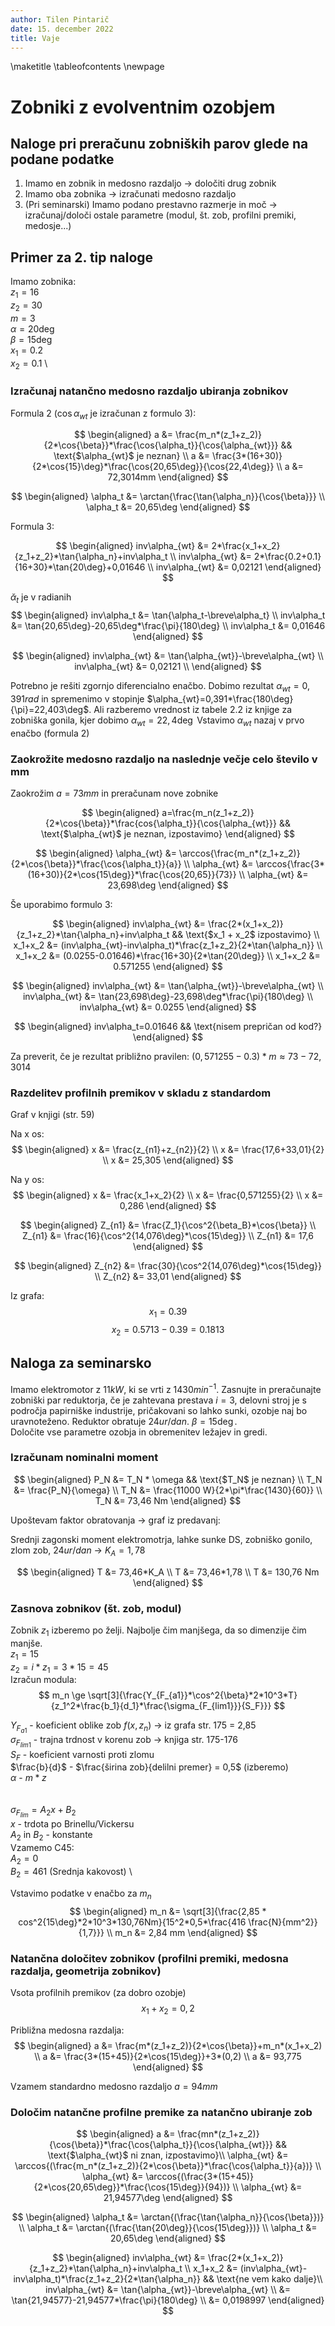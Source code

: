 ```yaml
---
author: Tilen Pintarič
date: 15. december 2022
title: Vaje
---
```


\maketitle
\tableofcontents
\newpage

# Zobniki z evolventnim ozobjem

## Naloge pri preračunu zobniških parov glede na podane podatke

1. Imamo en zobnik in medosno razdaljo -> določiti drug zobnik
2. Imamo oba zobnika -> izračunati medosno razdaljo
3. (Pri seminarski) Imamo podano prestavno razmerje in moč -> izračunaj/določi ostale parametre (modul, št. zob, profilni premiki, medosje...)

## Primer za 2. tip naloge
Imamo zobnika:\
$z_1 = 16$\
$z_2 = 30$\
$m = 3$\
$\alpha = 20\deg$ \
$\beta = 15\deg$ \
$x_1 = 0.2$ \
$x_2 = 0.1$ \

### Izračunaj natančno medosno razdaljo ubiranja zobnikov

Formula 2 ($\cos{\alpha_{wt}}$ je izračunan z formulo 3):

$$
\begin{aligned}
a &= \frac{m_n*(z_1+z_2)}{2*\cos{\beta}}*\frac{\cos{\alpha_t}}{\cos{\alpha_{wt}}} && \text{$\alpha_{wt}$ je neznan} \\
a &= \frac{3*(16+30)}{2*\cos{15}\deg}*\frac{\cos{20,65\deg}}{\cos{22,4\deg}} \\
a &= 72,3014mm
\end{aligned}
$$

$$
\begin{aligned}
\alpha_t &= \arctan{\frac{\tan{\alpha_n}}{\cos{\beta}}} \\
\alpha_t &= 20,65\deg
\end{aligned}
$$

Formula 3:

$$
\begin{aligned}
inv\alpha_{wt} &= 2*\frac{x_1+x_2}{z_1+z_2}*\tan{\alpha_n}+inv\alpha_t \\
inv\alpha_{wt} &= 2*\frac{0.2+0.1}{16+30}*\tan{20\deg}+0,01646 \\
inv\alpha_{wt} &= 0,02121
\end{aligned}
$$

$\breve\alpha_t$ je v radianih
$$
\begin{aligned}
inv\alpha_t &= \tan{\alpha_t-\breve\alpha_t} \\
inv\alpha_t &= \tan{20,65\deg}-20,65\deg*\frac{\pi}{180\deg} \\
inv\alpha_t &= 0,01646  
\end{aligned}
$$

$$
\begin{aligned}
inv\alpha_{wt} &= \tan{\alpha_{wt}}-\breve\alpha_{wt} \\
inv\alpha_{wt} &= 0,02121 \\
\end{aligned}
$$

Potrebno je rešiti zgornjo diferencialno enačbo. Dobimo rezultat $\alpha_{wt}=0,391rad$ in spremenimo v stopinje $\alpha_{wt}=0,391*\frac{180\deg}{\pi}=22,403\deg$.
Ali razberemo vrednost iz tabele 2.2 iz knjige za zobniška gonila, kjer dobimo $\alpha_{wt}=22,4\deg$
Vstavimo $\alpha_{wt}$ nazaj v prvo enačbo (formula 2)

### Zaokrožite medosno razdaljo na naslednje večje celo število v mm

Zaokrožim $a=73mm$ in preračunam nove zobnike

$$
\begin{aligned}
a=\frac{m_n(z_1+z_2)}{2*\cos{\beta}}*\frac{cos{\alpha_t}}{\cos{\alpha_{wt}}} && \text{$\alpha_{wt}$ je neznan, izpostavimo}    
\end{aligned}
$$

$$
\begin{aligned}
\alpha_{wt} &= \arccos{\frac{m_n*(z_1+z_2)}{2*\cos{\beta}}*\frac{\cos{\alpha_t}}{a}} \\
\alpha_{wt} &= \arccos{\frac{3*(16+30)}{2*\cos{15\deg}}*\frac{\cos{20,65}}{73}} \\
\alpha_{wt} &= 23,698\deg
\end{aligned}
$$

Še uporabimo formulo 3:

$$
\begin{aligned}
inv\alpha_{wt} &= \frac{2*(x_1+x_2)}{z_1+z_2}*\tan{\alpha_n}+inv\alpha_t && \text{$x_1 + x_2$ izpostavimo} \\
x_1+x_2 &= (inv\alpha_{wt}-inv\alpha_t)*\frac{z_1+z_2}{2*\tan{\alpha_n}} \\
x_1+x_2 &= (0.0255-0.01646)*\frac{16+30}{2*\tan{20\deg}} \\
x_1+x_2 &= 0.571255
\end{aligned}
$$

$$
\begin{aligned}
inv\alpha_{wt} &= \tan{\alpha_{wt}}-\breve\alpha_{wt} \\
inv\alpha_{wt} &= \tan{23,698\deg}-23,698\deg*\frac{\pi}{180\deg} \\
inv\alpha_{wt} &= 0.0255
\end{aligned}
$$

$$
\begin{aligned}
inv\alpha_t=0.01646 && \text{nisem prepričan od kod?}
\end{aligned}
$$

Za preverit, če je rezultat približno pravilen: $(0,571255-0.3)*m \approx 73 - 72,3014$

### Razdelitev profilnih premikov v skladu z standardom
Graf v knjigi (str. 59)

Na x os:
$$
\begin{aligned}
x &= \frac{z_{n1}+z_{n2}}{2} \\
x &= \frac{17,6+33,01}{2} \\
x &= 25,305
\end{aligned}
$$

Na y os:
$$
\begin{aligned}
x &= \frac{x_1+x_2}{2} \\
x &= \frac{0,571255}{2} \\
x &= 0,286
\end{aligned}
$$

$$
\begin{aligned}
Z_{n1} &= \frac{Z_1}{\cos^2{\beta_B}*\cos{\beta}} \\
Z_{n1} &= \frac{16}{\cos^2{14,076\deg}*\cos{15\deg}} \\
Z_{n1} &= 17,6
\end{aligned}
$$

$$
\begin{aligned}
Z_{n2} &= \frac{30}{\cos^2{14,076\deg}*\cos{15\deg}} \\
Z_{n2} &= 33,01
\end{aligned}
$$

Iz grafa:
$$x_1 = 0.39$$ 
$$
x_2 = 0.5713-0.39 = 0.1813
$$

## Naloga za seminarsko
Imamo elektromotor z $11 kW$, ki se vrti z $1430 min^{-1}$. Zasnujte in preračunajte zobniški par reduktorja, če je zahtevana prestava $i=3$, delovni stroj je s področja papirniške industrije, pričakovani so lahko sunki, ozobje naj bo uravnoteženo. Reduktor obratuje $24 ur/dan$. $\beta = 15\deg$. \
Določite vse parametre ozobja in obremenitev ležajev in gredi.

### Izračunam nominalni moment

$$
\begin{aligned}
P_N &= T_N * \omega && \text{$T_N$ je neznan} \\
T_N &= \frac{P_N}{\omega} \\ 
T_N &= \frac{11000 W}{2*\pi*\frac{1430}{60}} \\
T_N &= 73,46 Nm
\end{aligned}
$$

Upoštevam faktor obratovanja -> graf iz predavanj:

Srednji zagonski moment elektromotrja, lahke sunke DS, zobniško gonilo, zlom zob, $24 ur/dan$ -> $K_A = 1,78$

$$
\begin{aligned}
T &= 73,46*K_A \\
T &= 73,46*1,78 \\
T &= 130,76 Nm
\end{aligned}
$$

### Zasnova zobnikov (št. zob, modul)

Zobnik $z_1$ izberemo po želji. Najbolje čim manjšega, da so dimenzije čim manjše. \
$z_1=15$ \
$z_2=i*z_1=3*15=45$
\
Izračun modula:
$$
m_n \ge \sqrt[3]{\frac{Y_{F_{a1}}*\cos^2{\beta}*2*10^3*T}{z_1^2*\frac{b_1}{d_1}*\frac{\sigma_{F_{lim1}}}{S_F}}}
$$

$Y_{F_{a1}}$ - koeficient oblike zob $f(x, z_n)$ -> iz grafa str. 175 = 2,85 \
$\sigma_{F_{lim1}}$ - trajna trdnost v korenu zob -> knjiga str. 175-176 \
$S_F$ - koeficient varnosti proti zlomu \
$\frac{b}{d}$ - $\frac{širina zob}{delilni premer} = 0,5$ (izberemo) \
$\alpha$ - $m * z$ \
\
\
$\sigma_{F_{lim}} = A_2x+B_2$ \
$x$ - trdota po Brinellu/Vickersu \
$A_2$ in $B_2$ - konstante \
Vzamemo C45: \
$A_2=0$ \
$B_2=461$ (Srednja kakovost) \

Vstavimo podatke v enačbo za $m_n$
$$
\begin{aligned}
m_n &= \sqrt[3]{\frac{2,85 * cos^2{15\deg}*2*10^3*130,76Nm}{15^2*0,5*\frac{416 \frac{N}{mm^2}}{1,7}}} \\
m_n &= 2,84 mm
\end{aligned}
$$

### Natančna določitev zobnikov (profilni premiki, medosna razdalja, geometrija zobnikov)

Vsota profilnih premikov (za dobro ozobje)
$$x_1 + x_2 = 0,2$$

Približna medosna razdalja:
$$
\begin{aligned}
a &= \frac{m*(z_1+z_2)}{2*\cos{\beta}}+m_n*(x_1+x_2) \\
a &= \frac{3*(15+45)}{2*\cos{15\deg}}+3*(0,2) \\
a &= 93,775
\end{aligned}
$$

Vzamem standardno medosno razdaljo $a=94mm$

### Določim natančne profilne premike za natančno ubiranje zob

$$
\begin{aligned}
a &= \frac{mn*(z_1+z_2)}{\cos{\beta}}*\frac{\cos{\alpha_t}}{\cos{\alpha_{wt}}} && \text{$\alpha_{wt}$ ni znan, izpostavimo}\\
\alpha_{wt} &= \arccos{(\frac{m_n*(z_1+z_2)}{2*\cos{\beta}}*\frac{\cos{\alpha_t}}{a})} \\
\alpha_{wt} &= \arccos{(\frac{3*(15+45)}{2*\cos{20,65\deg}}*\frac{\cos{15\deg}}{94})} \\
\alpha_{wt} &= 21,94577\deg
\end{aligned}
$$

$$
\begin{aligned}
\alpha_t &= \arctan{(\frac{\tan{\alpha_n}}{\cos{\beta}})} \\
\alpha_t &= \arctan{(\frac{\tan{20\deg}}{\cos{15\deg}})} \\
\alpha_t &= 20,65\deg
\end{aligned}
$$

$$
\begin{aligned}
inv\alpha_{wt} &= \frac{2*(x_1+x_2)}{z_1+z_2}*\tan{\alpha_n}+inv\alpha_t \\
x_1+x_2 &= (inv\alpha_{wt}-inv\alpha_t)*\frac{z_1+z_2}{2*\tan{\alpha_n}}  && \text{ne vem kako dalje}\\
inv\alpha_{wt} &= \tan{\alpha_{wt}}-\breve\alpha_{wt} \\
&= \tan{21,94577}-21,94577*\frac{\pi}{180\deg} \\
&= 0,0198997
\end{aligned}
$$